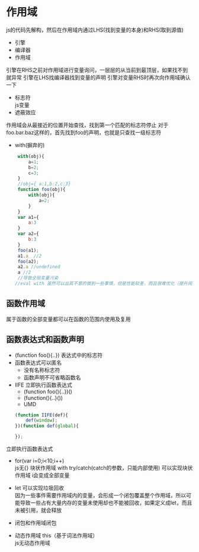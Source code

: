 # 作用域
js的代码先解构，然后在作用域内通过LHS(找到变量的本身)和RHS(取到源值)
 * 引擎
 * 编译器
 * 作用域
  
引擎在RHS之前对作用域进行变量询问，一层层的从当前到最顶层，如果找不到就异常
引擎在LHS找编译器找到变量的声明
引擎对变量RHS时再次向作用域确认一下
 * 标志符  
   js变量
 * 遮蔽效应  
  
  作用域会从最接近的位置开始查找，找到第一个匹配的标志符停止
  对于foo.bar.baz这样的，首先找到foo的声明，也就是只查找一级标志符

* with(摒弃的)
  ```javascript
   with(obj){
       a=1;
       b=2;
       c=3;
   }
   //obj={ a:1,b:2,c:3}
   function foo(obj){
       with(obj){
           a=2;
       }
   }
   var a1={
       a:3
   }
   var a2={
       b:3
   }
   foo(a1);
   a1.a  //2
   foo(a2);
   a2.a //undefined
   a //2
   //导致全局变量污染
  //eval with 虽然可以出其不意的做到一些事情，但是性能较差，而且很难优化（提升阅读和异常跟踪）

  ```
 ## 函数作用域
  属于函数的全部变量都可以在函数的范围内使用及复用
## 函数表达式和函数声明
 * (function foo(){..})
   表达式中的标志符
 * 函数表达式可以匿名  
    * 没有名称标志符
    * 函数声明不可省略函数名
 * IIFE 立即执行函数表达式
   * (function foo(){..})()  
   * (function(){..}())
   * UMD
   ```javascript
   (function IIFE(def){
       def(window);
   })(function def(global){

   });
   ```
立即执行函数表达式
  * for(var i=0;i<10;i++)   
   js无{} 块状作用域
   with try/catch(catch的参数，只能内部使用) 可以实现块状作用域
  i会变成全部变量

  * let 可以实现垃圾回收  
  因为一些事件需要作用域内的变量，会形成一个闭包覆盖整个作用域，所以可能导致一些占有大量内存的变量未使用却也不能被回收，如果定义成let，而且未被引用，就会释放

 * 闭包和作用域闭包
 * 动态作用域 this（基于词法作用域）  
js无动态作用域
  
   
  